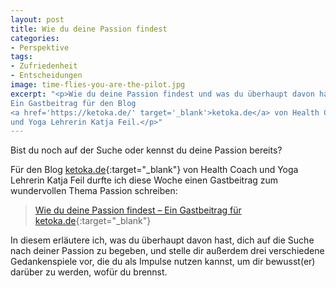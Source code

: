 ```yaml
---
layout: post
title: Wie du deine Passion findest
categories:
- Perspektive
tags:
- Zufriedenheit
- Entscheidungen
image: time-flies-you-are-the-pilot.jpg
excerpt: "<p>Wie du deine Passion findest und was du überhaupt davon hast.
Ein Gastbeitrag für den Blog
<a href='https://ketoka.de/' target='_blank'>ketoka.de</a> von Health Coach
und Yoga Lehrerin Katja Feil.</p>"
---
```


Bist du noch auf der Suche oder kennst du deine Passion bereits?

Für den Blog [ketoka.de](https://ketoka.de/){:target="\_blank"} von Health Coach
und Yoga Lehrerin Katja Feil durfte ich diese Woche einen Gastbeitrag zum
wundervollen Thema Passion schreiben:

>[Wie du deine Passion findest – Ein Gastbeitrag für ketoka.de](https://ketoka.de/wie-du-deine-passion-findest/){:target="\_blank"}

In diesem erläutere ich, was du überhaupt davon hast, dich auf die Suche nach
deiner Passion zu begeben, und stelle dir außerdem drei verschiedene
Gedankenspiele vor, die du als Impulse nutzen kannst, um dir bewusst(er) darüber
zu werden, wofür du brennst.
